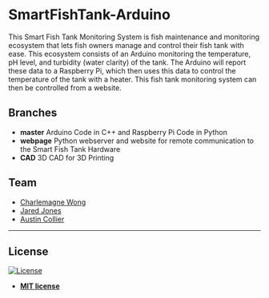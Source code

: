 # SmartFishTank-Arduino
This Smart Fish Tank Monitoring System is fish maintenance and monitoring ecosystem that lets fish owners manage and control their fish tank with ease. This ecosystem consists of an Arduino monitoring the temperature, pH level, and turbidity (water clarity) of the tank. The Arduino will report these data to a Raspberry Pi, which then uses this data to control the temperature of the tank with a heater. This fish tank monitoring system can then be controlled from a website.

## Branches
- **master** Arduino Code in C++ and Raspberry Pi Code in Python 
- **webpage** Python webserver and website for remote communication to the Smart Fish Tank Hardware 
- **CAD** 3D CAD for 3D Printing 

## Team
- <a href="https://github.com/cmasterx" target="_blank">Charlemagne Wong</a>
- <a href="https://github.com/jared-jones280" target="_blank">Jared Jones</a>
- <a href="https://github.com/austin-2rf" target="_blank">Austin Collier</a>

---

## License

[![License](http://img.shields.io/:license-mit-blue.svg?style=flat-square)](http://badges.mit-license.org)

- **[MIT license](http://opensource.org/licenses/mit-license.php)**
